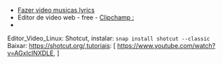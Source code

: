 
- [Fazer video musicas lyrics ](https://www.youtube.com/watch?v=K2b1d1Frucc)
- Editor de video web - free - [Clipchamp : ](https://clipchamp.com/pt-br/)
-
Editor_Video_Linux:  Shotcut,
instalar: `snap install shotcut --classic`
Baixar: https://shotcut.org/,tutoriais: [ https://www.youtube.com/watch?v=AGxIcINXDLE, ]